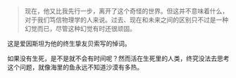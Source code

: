 > 现在，他又比我先行一步，离开了这个奇怪的世界。但这并不意味着什么，对于我们笃信物理学的人来说。过去、现在和未来之间的区别只不过是一种幻觉而已，尽管这种幻觉有时还很顽固。

这是爱因斯坦为他的终生挚友贝索写的悼词。







如果没有生死，是不是就不会有时间呢？然而活在生死里的人类，终究没法去思考这个问题，就像海里的鱼永远不知道沙漠有多热。



